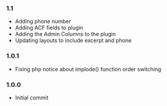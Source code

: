 ### 1.1

-   Adding phone number
-   Adding ACF fields to plugin
-   Adding the Admin Columns to the plugin
-   Updating layouts to include excerpt and phone

### 1.0.1

-   Fixing php notice about implode() function order switching

### 1.0.0

-   Initial commit
